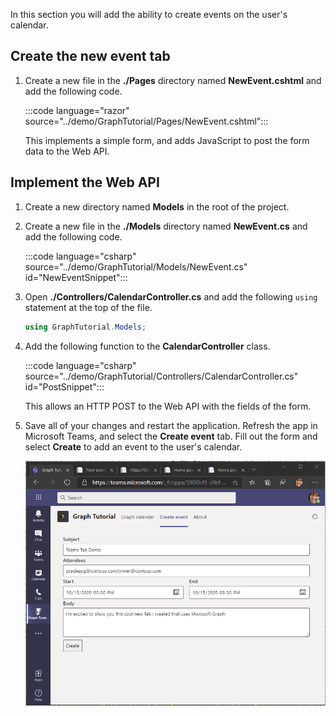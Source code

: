 <!-- markdownlint-disable MD002 MD041 -->

In this section you will add the ability to create events on the user's calendar.

## Create the new event tab

1. Create a new file in the **./Pages** directory named **NewEvent.cshtml** and add the following code.

    :::code language="razor" source="../demo/GraphTutorial/Pages/NewEvent.cshtml":::

    This implements a simple form, and adds JavaScript to post the form data to the Web API.

## Implement the Web API

1. Create a new directory named **Models** in the root of the project.

1. Create a new file in the **./Models** directory named **NewEvent.cs** and add the following code.

    :::code language="csharp" source="../demo/GraphTutorial/Models/NewEvent.cs" id="NewEventSnippet":::

1. Open **./Controllers/CalendarController.cs** and add the following `using` statement at the top of the file.

    ```csharp
    using GraphTutorial.Models;
    ```

1. Add the following function to the **CalendarController** class.

    :::code language="csharp" source="../demo/GraphTutorial/Controllers/CalendarController.cs" id="PostSnippet":::

    This allows an HTTP POST to the Web API with the fields of the form.

1. Save all of your changes and restart the application. Refresh the app in Microsoft Teams, and select the **Create event** tab. Fill out the form and select **Create** to add an event to the user's calendar.

    ![A screenshot of the Create event tab](images/create-event.png)
